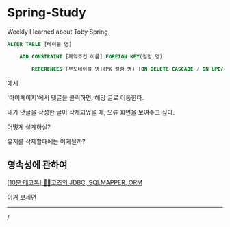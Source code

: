 # Spring-Study
Weekly I learned about Toby Spring
```sql
ALTER TABLE [테이블 명] 

	ADD CONSTRAINT [제약조건 이름] FOREIGN KEY(컬럼 명)

		REFERENCES [부모테이블 명](PK 컬럼 명) [ON DELETE CASCADE / ON UPDATE CASCADE];
```

예시

'마이페이지'에서 댓글을 클릭하면, 해당 글로 이동한다.

내가 댓글을 작성한 글이 삭제되었을 때,  오류 화면을 보여주고 싶다.

어떻게 설계하실?

유저를 삭제할때에는 어케될까?

## 영속성에 관하여

[[10분 테코톡] 🧘‍♂️코즈의 JDBC, SQLMAPPER, ORM](https://www.youtube.com/watch?v=mezbxKGu68Y)

이거 보세연

---

/
